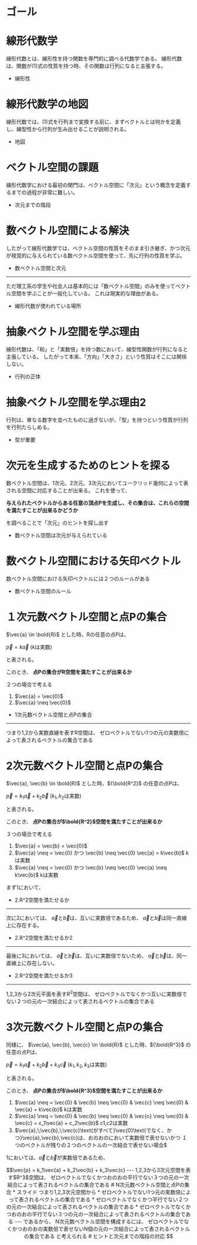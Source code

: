 # ゴール


# 線形代数学

線形代数とは、線形性を持つ関数を専門的に調べる代数学である。
線形代数は、関数が(1)式の性質を持つ時、その関数は行列になると主張する。

* 線形性

# 線形代数学の地図

線形代数では、(1)式を行列まで変換する前に、まずベクトルとは何かを定義し、線型性から行列が生み出せることが説明される。

* 地図

# ベクトル空間の課題

線形代数学における最初の関門は、ベクトル空間に「次元」という概念を定義するまでの過程が非常に難しい。

* 次元までの階段

# 数ベクトル空間による解決

したがって線形代数学では、ベクトル空間の性質をそのまま引き継ぎ、かつ次元が視覚的に与えられている数ベクトル空間を使って、先に行列の性質を学ぶ。

* 数ベクトル空間と次元

---

ただ理工系の学生や社会人は基本的には「数ベクトル空間」のみを使ってベクトル空間を学ぶことが一般化している。
これは現実的な理由がある。

* 線形代数が使われている場所

# 抽象ベクトル空間を学ぶ理由

線形代数は、「和」と「実数倍」を持つ数において、線型性関数が行列になると主張している。
したがって本来、「方向」「大きさ」という性質はそこには関係しない。

* 行列の正体

# 抽象ベクトル空間を学ぶ理由2

行列は、単なる数字を並べたものに過ぎないが、「型」を持つという性質が行列を行列たらしめる。

* 型が重要

# 次元を生成するためのヒントを探る

数ベクトル空間は、1次元、2次元、3次元においてユークリッド幾何によって表される空間に対応することが出来る。
これを使って、

**与えられたベクトルからある任意の頂点Pを生成し、その集合は、これらの空間を満たすことが出来るかどうか** 

を調べることで「次元」のヒントを探し出す

* 数ベクトル空間は次元が与えられている

# 数ベクトル空間における矢印ベクトル

数ベクトル空間における矢印ベクトルには２つのルールがある

* 数ベクトル空間のルール

# １次元数ベクトル空間と点Pの集合

$\vec{a} \in \bold{R}$ とした時、Rの任意の点Pは、

$\vec{p} = k\vec{a}$  ($k$は実数)

と表される。

このとき、
**点Pの集合がR空間を満たすことが出来るか**

２つの場合で考える

1. $\vec{a} = \vec{0}$
2. $\vec{a} \neq \vec{0}$

* 1次元数ベクトル空間と点Pの集合

---

つまり1,2から実数直線を表すR空間は、
ゼロベクトルでない1つの元の実数倍によって表されるベクトルの集合である

# 2次元数ベクトル空間と点Pの集合

$\vec{a}, \vec{b} \in \bold{R}$ とした時、${\bold{R^2}$ の任意の点Pは、

$\vec{p} = k_1\vec{a} + k_2\vec{b}$  ($k_1, k_2$は実数)

と表される。

このとき、
**点Pの集合が$\bold{R^2}$空間を満たすことが出来るか**

３つの場合で考える

1. $\vec{a} = \vec{b} = \vec{0}$
2. $\vec{a} \neq = \vec{0} かつ \vec{b} \neq \vec{0} \vec{a} = k\vec{b}$ kは実数
3. $\vec{a} \neq = \vec{0} かつ \vec{b} \neq \vec{0} \vec{a} \neq k\vec{b}$  kは実数

まず1において、

* 2.R^2空間を満たせるか

---

次に2においては、
$\vec{a}$と$\vec{b}$は、互いに実数倍であるため、
$\vec{a}$と$\vec{b}$は同一直線上に存在する。

* 2.R^2空間を満たせるか2

---
最後に3においては、
$\vec{a}$と$\vec{b}$は、互いに実数倍でないため、
$\vec{a}$と$\vec{b}$は、同一直線上に存在しない。

* 2.R^2空間を満たせるか3

---

1,2,3から2次元平面を表す$R^2$空間は、
ゼロベクトルでなくかつ互いに実数倍でない２つの元の一次結合によって表されるベクトルの集合である

# 3次元数ベクトル空間と点Pの集合

同様に、
$\vec{a}, \vec{b}, \vec{c} \in \bold{R}$ とした時、${\bold{R^3}$ の任意の点Pは、

$\vec{p} = k_1\vec{a} + k_2\vec{b} + k_3\vec{c}$  ($k_1, k_2, k_3$は実数)

と表される。

このとき、
**点Pの集合が$\bold{R^3}$空間を満たすことが出来るか**


1. $\vec{a} \neq = \vec{0} & \vec{b} \neq \vec{0} & \vec{c} \neq \vec{0} & \vec{a} = k\vec{b}$ kは実数
2. $\vec{a} \neq = \vec{0} & \vec{b} \neq \vec{0} & \vec{c} \neq \vec{0} & \vec{c} = c_1\vec{a} + c_2\vec{b}$ c1,c2は実数
3. $\vec{a},\;\vec{b},\;\vec{c}\text{がすべて}\vec{0}\text{でなく、かつ}\vec{a},\vec{b},\vec{c}は、おのおのにおいて実数倍で表せないかつ １つのベクトルが残りの２つのベクトルの一次結合で表せない場合$

1においては、$\vec{a}$と$\vec{b}$が実数倍であるため、

```math
\vec{p} = k_1\vec{a} + k_2\vec{b} + k_3\vec{c} 

---

1,2,3から3次元空間を表す$R^3$空間は、
ゼロベクトルでなくかつおのおの平行でない３つの元の一次結合によって表されるベクトルの集合である

# N次元数ベクトル空間と点Pの集合

* スライド

つまり1,2,3次元空間から

* ゼロベクトルでない1つ元の実数倍によって表されるベクトルの集合である

* ゼロベクトルでなくかつ平行でない２つの元の一次結合によって表されるベクトルの集合である

* ゼロベクトルでなくかつおのおの平行でない３つの元の一次結合によって表されるベクトルの集合である

---

であるから、
N次元数ベクトル空間を構成するには、

ゼロベクトルでなくかつおのおの実数倍で表せないN個の元の一次結合によって表されるベクトルの集合である

と考えられる

# ヒントと次元までの階段の対応



